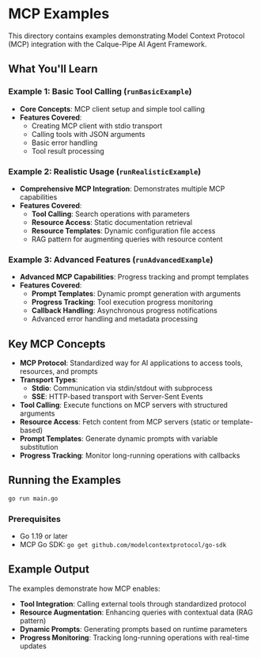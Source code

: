 # MCP Examples

This directory contains examples demonstrating Model Context Protocol (MCP) integration with the Calque-Pipe AI Agent Framework.

## What You'll Learn

### Example 1: Basic Tool Calling (`runBasicExample`)

- **Core Concepts**: MCP client setup and simple tool calling
- **Features Covered**:
  - Creating MCP client with stdio transport
  - Calling tools with JSON arguments
  - Basic error handling
  - Tool result processing

### Example 2: Realistic Usage (`runRealisticExample`)

- **Comprehensive MCP Integration**: Demonstrates multiple MCP capabilities
- **Features Covered**:
  - **Tool Calling**: Search operations with parameters
  - **Resource Access**: Static documentation retrieval
  - **Resource Templates**: Dynamic configuration file access
  - RAG pattern for augmenting queries with resource content

### Example 3: Advanced Features (`runAdvancedExample`)

- **Advanced MCP Capabilities**: Progress tracking and prompt templates
- **Features Covered**:
  - **Prompt Templates**: Dynamic prompt generation with arguments
  - **Progress Tracking**: Tool execution progress monitoring
  - **Callback Handling**: Asynchronous progress notifications
  - Advanced error handling and metadata processing

## Key MCP Concepts

- **MCP Protocol**: Standardized way for AI applications to access tools, resources, and prompts
- **Transport Types**:
  - **Stdio**: Communication via stdin/stdout with subprocess
  - **SSE**: HTTP-based transport with Server-Sent Events
- **Tool Calling**: Execute functions on MCP servers with structured arguments
- **Resource Access**: Fetch content from MCP servers (static or template-based)
- **Prompt Templates**: Generate dynamic prompts with variable substitution
- **Progress Tracking**: Monitor long-running operations with callbacks

## Running the Examples

```bash
go run main.go
```

### Prerequisites

- Go 1.19 or later
- MCP Go SDK: `go get github.com/modelcontextprotocol/go-sdk`

## Example Output

The examples demonstrate how MCP enables:

- **Tool Integration**: Calling external tools through standardized protocol
- **Resource Augmentation**: Enhancing queries with contextual data (RAG pattern)
- **Dynamic Prompts**: Generating prompts based on runtime parameters
- **Progress Monitoring**: Tracking long-running operations with real-time updates
